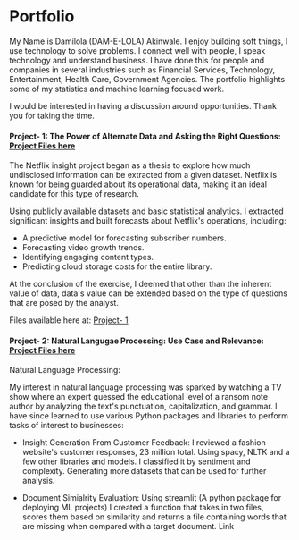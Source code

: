 # Portfolio
My Name is Damilola (DAM-E-LOLA) Akinwale. I enjoy building soft things, I use technology to solve problems. I connect well with people, I speak technology and understand business. I have done this for people and companies in several industries such as Financial Services, Technology, Entertainment, Health Care, Government Agencies. 
The portfolio highlights some of my statistics and machine learning focused work.

I would be interested in having a discussion around opportunities. Thank you for taking the time.



#### Project- 1: The Power of Alternate Data and Asking the Right Questions:  [Project Files here](https://github.com/Daa7314/netflix)
The Netflix  insight project began as a thesis to explore how much undisclosed information can be extracted from a given dataset. Netflix is known for being guarded about its operational data, making it an ideal candidate for this type of research.

Using publicly available datasets and basic statistical analytics. I extracted significant insights and built forecasts about Netflix's operations, including: 
- A predictive model for forecasting subscriber numbers.
- Forecasting video growth trends.
- Identifying engaging content types.
- Predicting cloud storage costs for the entire library.

At the conclusion of the exercise, I deemed that other than the inherent value of data, data's value can be extended based on the type of questions that are posed by the analyst.

Files available here at: [Project- 1](https://github.com/Daa7314/netflix)



#### Project- 2: Natural Langugae Processing: Use Case and Relevance: [Project Files here]((https://github.com/Daa7314/cv_Eval))
Natural Language Processing:

My interest in natural language processing was sparked by watching a TV show where an expert guessed the educational level of a ransom note author by analyzing the text's punctuation, capitalization, and grammar. I have since learned to use various Python packages and libraries to perform tasks of interest to businesses:

- Insight Generation From Customer Feedback: I reviewed a fashion website's customer responses, 23 million total. Using spacy, NLTK and a few other libraries and models. I classified it by sentiment and complexity. Generating more datasets that can be used for further analysis.

- Document Simialrity Evaluation: Using streamlit (A python package for deploying ML projects) I created a function that takes in two files, scores them based on similarity and returns a file containing words that are missing when compared with a target document. Link
